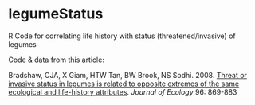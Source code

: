 # legumeStatus
R Code for correlating life history with status (threatened/invasive) of legumes

Code & data from this article:

Bradshaw, CJA, X Giam, HTW Tan, BW Brook, NS Sodhi. 2008. <a href="https://doi.org/10.1111/j.1365-2745.2008.01408.x">Threat or invasive status in legumes is related to opposite extremes of the same ecological and life-history attributes</a>. <em>Journal of Ecology</em> 96: 869-883
